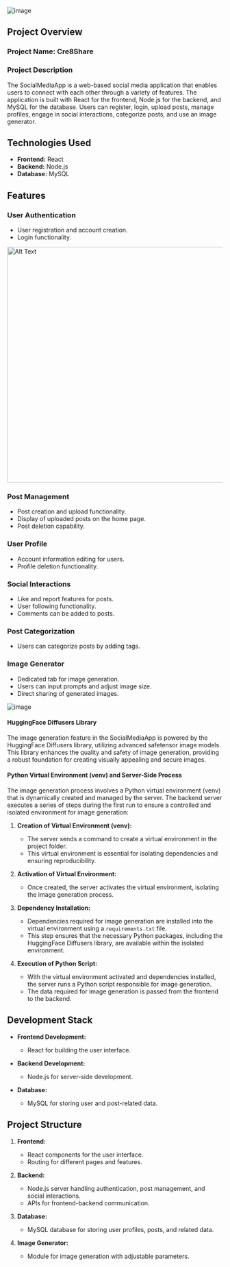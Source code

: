 
![image](https://github.com/berkayguzel06/Cre8Share/assets/98205992/1b748cec-f959-4b05-93f8-16d214d441a8)

## Project Overview

### Project Name: Cre8Share

### Project Description
The SocialMediaApp is a web-based social media application that enables users to connect with each other through a variety of features. The application is built with React for the frontend, Node.js for the backend, and MySQL for the database. Users can register, login, upload posts, manage profiles, engage in social interactions, categorize posts, and use an image generator.

## Technologies Used

- **Frontend:** React
- **Backend:** Node.js
- **Database:** MySQL

## Features

### User Authentication
- User registration and account creation.
- Login functionality.

<img src="https://github.com/berkayguzel06/Cre8Share/assets/98205992/da3e01b9-a42c-4494-b6cd-3ee21e9f6ae1" alt="Alt Text" width="600" height="550">

### Post Management
- Post creation and upload functionality.
- Display of uploaded posts on the home page.
- Post deletion capability.

### User Profile
- Account information editing for users.
- Profile deletion functionality.

### Social Interactions
- Like and report features for posts.
- User following functionality.
- Comments can be added to posts.

### Post Categorization
- Users can categorize posts by adding tags.

### Image Generator
- Dedicated tab for image generation.
- Users can input prompts and adjust image size.
- Direct sharing of generated images.

![image](https://github.com/berkayguzel06/Cre8Share/assets/98205992/a127f136-7193-4e12-b3a9-4881265add26)

#### HuggingFace Diffusers Library
The image generation feature in the SocialMediaApp is powered by the HuggingFace Diffusers library, utilizing advanced safetensor image models. This library enhances the quality and safety of image generation, providing a robust foundation for creating visually appealing and secure images.

#### Python Virtual Environment (venv) and Server-Side Process
The image generation process involves a Python virtual environment (venv) that is dynamically created and managed by the server. The backend server executes a series of steps during the first run to ensure a controlled and isolated environment for image generation:

1. **Creation of Virtual Environment (venv):**
   - The server sends a command to create a virtual environment in the project folder.
   - This virtual environment is essential for isolating dependencies and ensuring reproducibility.

2. **Activation of Virtual Environment:**
   - Once created, the server activates the virtual environment, isolating the image generation process.

3. **Dependency Installation:**
   - Dependencies required for image generation are installed into the virtual environment using a `requirements.txt` file.
   - This step ensures that the necessary Python packages, including the HuggingFace Diffusers library, are available within the isolated environment.

4. **Execution of Python Script:**
   - With the virtual environment activated and dependencies installed, the server runs a Python script responsible for image generation.
   - The data required for image generation is passed from the frontend to the backend.


## Development Stack

- **Frontend Development:**
  - React for building the user interface.

- **Backend Development:**
  - Node.js for server-side development.

- **Database:**
  - MySQL for storing user and post-related data.

## Project Structure

1. **Frontend:**
   - React components for the user interface.
   - Routing for different pages and features.

2. **Backend:**
   - Node.js server handling authentication, post management, and social interactions.
   - APIs for frontend-backend communication.

3. **Database:**
   - MySQL database for storing user profiles, posts, and related data.

4. **Image Generator:**
   - Module for image generation with adjustable parameters.

